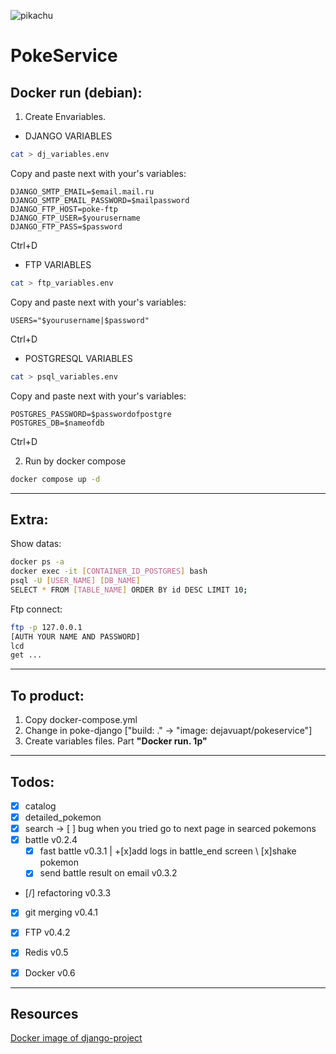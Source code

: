 ![pikachu](https://giphy.com/embed/7ISIRaCMrgFfa)


# PokeService 



## Docker run (debian):

1. Create Envariables.

- DJANGO VARIABLES
```bash
cat > dj_variables.env
```
Copy and paste next with your's variables:
```
DJANGO_SMTP_EMAIL=$email.mail.ru
DJANGO_SMTP_EMAIL_PASSWORD=$mailpassword
DJANGO_FTP_HOST=poke-ftp
DJANGO_FTP_USER=$yourusername
DJANGO_FTP_PASS=$password
```
Ctrl+D

- FTP VARIABLES
```bash
cat > ftp_variables.env
```
Copy and paste next with your's variables:
```
USERS="$yourusername|$password"
```
Ctrl+D

- POSTGRESQL VARIABLES
```bash
cat > psql_variables.env
```
Copy and paste next with your's variables:
```
POSTGRES_PASSWORD=$passwordofpostgre
POSTGRES_DB=$nameofdb
```
Ctrl+D

2. Run by docker compose
```bash
docker compose up -d
```
---
## Extra:

Show datas:
```bash
docker ps -a
docker exec -it [CONTAINER_ID_POSTGRES] bash
psql -U [USER_NAME] [DB_NAME]
SELECT * FROM [TABLE_NAME] ORDER BY id DESC LIMIT 10;
```

Ftp connect:
```bash
ftp -p 127.0.0.1
[AUTH YOUR NAME AND PASSWORD]
lcd
get ...
```

---
## To product:
1. Copy docker-compose.yml
2. Change in poke-django ["build: ." -> "image: dejavuapt/pokeservice"]
3. Create variables files. Part **"Docker run. 1p"**

---
## Todos:
- [x] catalog 
- [x] detailed_pokemon
- [x] search -> [ ] bug when you tried go to next page in searced pokemons
- [x] battle v0.2.4
    - [x] fast battle v0.3.1 | +[x]add logs in battle_end screen \ [x]shake pokemon
    - [x] send battle result on email v0.3.2
- [/] refactoring v0.3.3
- [x] git merging v0.4.1
- [x] FTP v0.4.2
- [x] Redis v0.5
- [x] Docker v0.6


---
## Resources

[Docker image of django-project](https://hub.docker.com/r/dejavuapt/pokeservice)